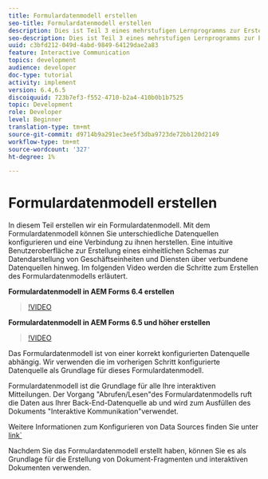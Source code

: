 ```yaml
---
title: Formulardatenmodell erstellen
seo-title: Formulardatenmodell erstellen
description: Dies ist Teil 3 eines mehrstufigen Lernprogramms zur Erstellung Ihres ersten interaktiven Kommunikations-Dokuments. In diesem Teil erstellen wir ein Formulardatenmodell. Mit dem Formulardatenmodell können Sie unterschiedliche Datenquellen konfigurieren und eine Verbindung zu diesen herstellen. Es bietet eine intuitive Benutzeroberfläche, um ein einheitliches Schema für die Datendarstellung von Geschäftseinheiten und Diensten aus verbundenen Datenquellen zu erstellen. Im folgenden Video werden die Schritte zum Erstellen des Formulardatenmodells erläutert.
seo-description: Dies ist Teil 3 eines mehrstufigen Lernprogramms zur Erstellung Ihres ersten interaktiven Kommunikations-Dokuments. In diesem Teil erstellen wir ein Formulardatenmodell. Mit dem Formulardatenmodell können Sie unterschiedliche Datenquellen konfigurieren und eine Verbindung zu ihnen herstellen. Es bietet eine intuitive Benutzeroberfläche, um ein einheitliches Schema für die Datendarstellung von Unternehmenseinheiten und Diensten aus verbundenen Datenquellen zu erstellen. Im folgenden Video werden die Schritte zum Erstellen des Formulardatenmodells erläutert.
uuid: c3bfd212-049d-4abd-9849-64129dae2a83
feature: Interactive Communication
topics: development
audience: developer
doc-type: tutorial
activity: implement
version: 6.4,6.5
discoiquuid: 723b7ef3-f552-4710-b2a4-410b0b1b7525
topic: Development
role: Developer
level: Beginner
translation-type: tm+mt
source-git-commit: d9714b9a291ec3ee5f3dba9723de72bb120d2149
workflow-type: tm+mt
source-wordcount: '327'
ht-degree: 1%

---
```



# Formulardatenmodell erstellen

In diesem Teil erstellen wir ein Formulardatenmodell. Mit dem Formulardatenmodell können Sie unterschiedliche Datenquellen konfigurieren und eine Verbindung zu ihnen herstellen. Eine intuitive Benutzeroberfläche zur Erstellung eines einheitlichen Schemas zur Datendarstellung von Geschäftseinheiten und Diensten über verbundene Datenquellen hinweg. Im folgenden Video werden die Schritte zum Erstellen des Formulardatenmodells erläutert.

**Formulardatenmodell in AEM Forms 6.4 erstellen**
>[!VIDEO](https://video.tv.adobe.com/v/27763/?quality=9&learn=on)

**Formulardatenmodell in AEM Forms 6.5 und höher erstellen**
>[!VIDEO](https://video.tv.adobe.com/v/27765?quality=9&learn=on)

Das Formulardatenmodell ist von einer korrekt konfigurierten Datenquelle abhängig. Wir verwenden die im vorherigen Schritt konfigurierte Datenquelle als Grundlage für dieses Formulardatenmodell.

Formulardatenmodell ist die Grundlage für alle Ihre interaktiven Mitteilungen. Der Vorgang &quot;Abrufen/Lesen&quot;des Formulardatenmodells ruft die Daten aus Ihrer Back-End-Datenquelle ab und wird zum Ausfüllen des Dokuments &quot;Interaktive Kommunikation&quot;verwendet.

Weitere Informationen zum Konfigurieren von Data Sources finden Sie unter [link`](parttwo.md)

Nachdem Sie das Formulardatenmodell erstellt haben, können Sie es als Grundlage für die Erstellung von Dokument-Fragmenten und interaktiven Dokumenten verwenden.
